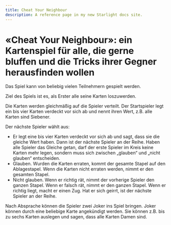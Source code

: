 ```yaml
---
title: Cheat Your Neighbour
description: A reference page in my new Starlight docs site.
---
```


# «Cheat Your Neighbour»: ein Kartenspiel für alle, die gerne bluffen und die Tricks ihrer Gegner herausfinden wollen

Das Spiel kann von beliebig vielen Teilnehmern gespielt werden.

Ziel des Spiels ist es, als Erster alle seine Karten loszuwerden.

Die Karten werden gleichmäßig auf die Spieler verteilt. Der Startspieler legt ein bis vier Karten verdeckt vor sich ab und nennt ihren Wert, z.B. alle Karten sind Siebener.

Der nächste Spieler wählt aus:
- Er legt eine bis vier Karten verdeckt vor sich ab und sagt, dass sie die gleiche Wert haben. Dann ist der nächste Spieler an der Reihe. Haben alle Spieler das Gleiche getan, darf der erste Spieler im Kreis keine Karten mehr legen, sondern muss sich zwischen „glauben“ und „nicht glauben“ entscheiden.
- Glauben. Wurden die Karten erraten, kommt der gesamte Stapel auf den Ablagestapel. Wenn die Karten nicht erraten werden, nimmt er den gesamten Stapel.
- Nicht glauben. Wenn er richtig rät, nimmt der vorherige Spieler den ganzen Stapel. Wenn er falsch rät, nimmt er den ganzen Stapel.
Wenn er richtig liegt, macht er einen Zug. Hat er sich geirrt, ist der nächste Spieler an der Reihe.

Nach Absprache können die Spieler zwei Joker ins Spiel bringen. Joker können durch eine beliebige Karte angekündigt werden. Sie können z.B. bis zu sechs Karten auslegen und sagen, dass alle Karten Damen sind.